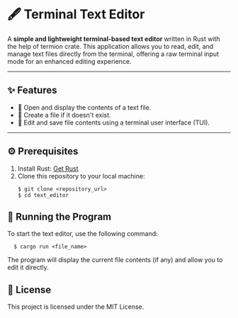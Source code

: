 # 🖋️ Terminal Text Editor

A **simple and lightweight terminal-based text editor** written in Rust with the help of termion crate. This application allows you to read, edit, and manage text files directly from the terminal, offering a raw terminal input mode for an enhanced editing experience.

---

## ✨ Features

- 📄 Open and display the contents of a text file.
- 📝 Create a file if it doesn't exist.
- 💾 Edit and save file contents using a terminal user interface (TUI).

---

## ⚙️ Prerequisites

1. Install Rust: [Get Rust](https://www.rust-lang.org/tools/install)
2. Clone this repository to your local machine:
   ```
   $ git clone <repository_url>
   $ cd text_editor

## 🚀 Running the Program

To start the text editor, use the following command:
```
  $ cargo run <file_name>
```
The program will display the current file contents (if any) and allow you to edit it directly.

## 📜 License

This project is licensed under the MIT License.

